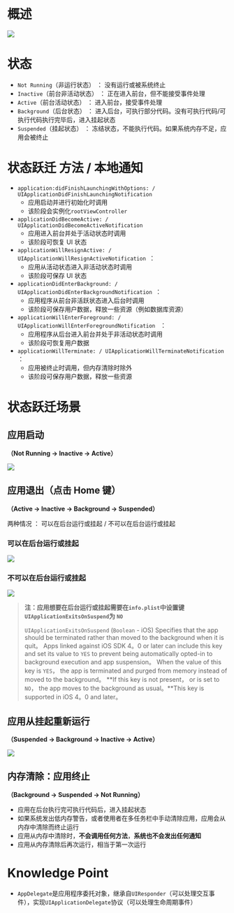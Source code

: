 # 概述

![](https://ws1.sinaimg.cn/large/006tKfTcly1fjrcppkun6j30b00dcmxu.jpg)

# 状态

- ```Not Running```（非运行状态） ： 没有运行或被系统终止
- ```Inactive```（前台非活动状态） ： 正在进入前台，但不能接受事件处理
- ```Active```（前台活动状态） ： 进入前台，接受事件处理
- ```Background```（后台状态） ： 进入后台，可执行部分代码。没有可执行代码/可执行代码执行完毕后，进入挂起状态
- ```Suspended```（挂起状态） ： 冻结状态，不能执行代码。如果系统内存不足，应用会被终止

# 状态跃迁 方法 / 本地通知

- ```application:didFinishLaunchingWithOptions: / UIApplicationDidFinishLaunchingNotification```
  -  应用启动并进行初始化时调用
  - 该阶段会实例化```rootViewController```
- ```applicationDidBecomeActive: / UIApplicationDidBecomeActiveNotification``` 
  -  应用进入前台并处于活动状态时调用
  - 该阶段可恢复 UI 状态
- ```applicationWillResignActive: / UIApplicationWillResignActiveNotification ```：
  - 应用从活动状态进入非活动状态时调用
  - 该阶段可保存 UI 状态
- ```applicationDidEnterBackground: / UIApplicationDidEnterBackgroundNotification ```：
  - 应用程序从前台非活跃状态进入后台时调用
  - 该阶段可保存用户数据，释放一些资源（例如数据库资源）
- ```applicationWillEnterForeground: / UIApplicationWillEnterForegroundNotification ``` ：
  - 应用程序从后台进入前台并处于非活动状态时调用
  - 该阶段可恢复用户数据
- ```applicationWillTerminate: / UIApplicationWillTerminateNotification ``` ：
  - 应用被终止时调用，但内存清除时除外
  - 该阶段可保存用户数据，释放一些资源

# 状态跃迁场景

## 应用启动 

**（Not Running → Inactive → Active）**

![](https://ws2.sinaimg.cn/large/006tKfTcly1flf49j2xk7j31kw0m6796.jpg)

## 应用退出（点击 Home 键）

**（Active → Inactive → Background → Suspended）**

两种情况 ： 可以在后台运行或挂起 / 不可以在后台运行或挂起

### 可以在后台运行或挂起

![](https://ws3.sinaimg.cn/large/006tKfTcly1flf4a3zwqgj31kw0wf0za.jpg)

### 不可以在后台运行或挂起

![](https://ws2.sinaimg.cn/large/006tKfTcly1flf4b54r5pj31kw116dmq.jpg)

> **注：应用想要在后台运行或挂起需要在```info.plist```中设置键```UIApplicationExitsOnSuspend```为 ```NO```**
>
> `UIApplicationExitsOnSuspend` (`Boolean` - iOS) Specifies that the app should be terminated rather than moved to the background when it is quit。 Apps linked against iOS SDK 4。0 or later can include this key and set its value to `YES` to prevent being automatically opted-in to background execution and app suspension。 When the value of this key is `YES`， the app is terminated and purged from memory instead of moved to the background。 **If this key is not present， or is set to `NO`， the app moves to the background as usual。**This key is supported in iOS 4。0 and later。 

## 应用从挂起重新运行

**（Suspended → Background → Inactive → Active）**

![](https://ws3.sinaimg.cn/large/006tKfTcly1flf4cz1mwdj31kw0qmq91.jpg)

## 内存清除：应用终止

**（Background → Suspended → Not Running）**

- 应用在后台执行完可执行代码后，进入挂起状态
- 如果系统发出低内存警告，或者使用者在多任务栏中手动清除应用，应用会从内存中清除而终止运行
- 应用从内存中清除时，**不会调用任何方法**，**系统也不会发出任何通知**
- 应用从内存清除后再次运行，相当于第一次运行

# Knowledge Point

- ```AppDelegate```是应用程序委托对象，继承自```UIResponder```（可以处理交互事件），实现```UIApplicationDelegate```协议（可以处理生命周期事件）